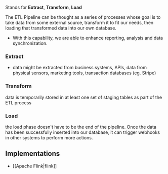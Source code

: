 
Stands for **Extract**, **Transform**, **Load**

The ETL Pipeline can be thought as a series of processes whose goal is to take data from some external source, transform it to fit our needs, then loading that transformed data into our own database. 
- With this capability, we are able to enhance reporting, analysis and data synchronization.

### Extract
- data might be extracted from business systems, APIs, data from physical sensors, marketing tools, transaction databases (eg. Stripe)

### Transform
data is temporarily stored in at least one set of staging tables as part of the ETL process

### Load
the load phase doesn't have to be the end of the pipeline. Once the data has been successfully inserted into our database, it can trigger webhooks in other systems to perform more actions.

## Implementations
- [[Apache Flink|flink]]

